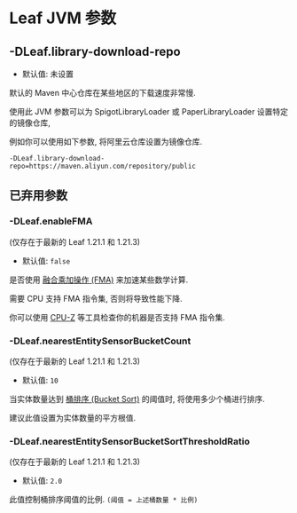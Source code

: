 # Leaf JVM 参数

## -DLeaf.library-download-repo
* 默认值: 未设置

默认的 Maven 中心仓库在某些地区的下载速度非常慢.

使用此 JVM 参数可以为 SpigotLibraryLoader 或 PaperLibraryLoader 设置特定的镜像仓库,

例如你可以使用如下参数, 将阿里云仓库设置为镜像仓库.
```
-DLeaf.library-download-repo=https://maven.aliyun.com/repository/public
```

## 已弃用参数

### -DLeaf.enableFMA
(仅存在于最新的 Leaf 1.21.1 和 1.21.3)
* 默认值: `false`

是否使用 [融合乘加操作 (FMA)](https://baike.baidu.com/item/%E4%B9%98%E7%A7%AF%E7%B4%AF%E5%8A%A0%E8%BF%90%E7%AE%97) 来加速某些数学计算.

需要 CPU 支持 FMA 指令集, 否则将导致性能下降.

你可以使用 [CPU-Z](https://www.cpuid.com/softwares/cpu-z.html) 等工具检查你的机器是否支持 FMA 指令集.

### -DLeaf.nearestEntitySensorBucketCount
(仅存在于最新的 Leaf 1.21.1 和 1.21.3)
* 默认值: `10`

当实体数量达到 [桶排序 (Bucket Sort)](https://oi-wiki.org/basic/bucket-sort) 的阈值时, 将使用多少个桶进行排序.

建议此值设置为实体数量的平方根值.

### -DLeaf.nearestEntitySensorBucketSortThresholdRatio
(仅存在于最新的 Leaf 1.21.1 和 1.21.3)
* 默认值: `2.0`

此值控制桶排序阈值的比例. `(阈值 = 上述桶数量 * 比例)`
